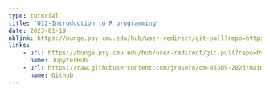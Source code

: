 ```yaml
---
type: tutorial
title: '012-Introduction to R programming'
date: 2023-01-19
nblink: https://bunge.psy.cmu.edu/hub/user-redirect/git-pull?repo=https%3A%2F%2Fgithub.com%2Fjrasero%2Fcm-85309-2023&branch=main&urlpath=tree%2Fcm-85309-2023%2Ftutorials%2Fweek-1%2F012-intro_to_R_programming.ipynb
links:
    - url: https://bunge.psy.cmu.edu/hub/user-redirect/git-pull?repo=https%3A%2F%2Fgithub.com%2Fjrasero%2Fcm-85309-2023&branch=main&urlpath=tree%2Fcm-85309-2023%2Ftutorials%2Fweek-1%2F012-intro_to_R_programming.ipynb
      name: JupyterHub
    - url: https://raw.githubusercontent.com/jrasero/cm-85309-2023/main/tutorials/week-1/012-intro_to_R_programming.ipynb
      name: Github
---
```

